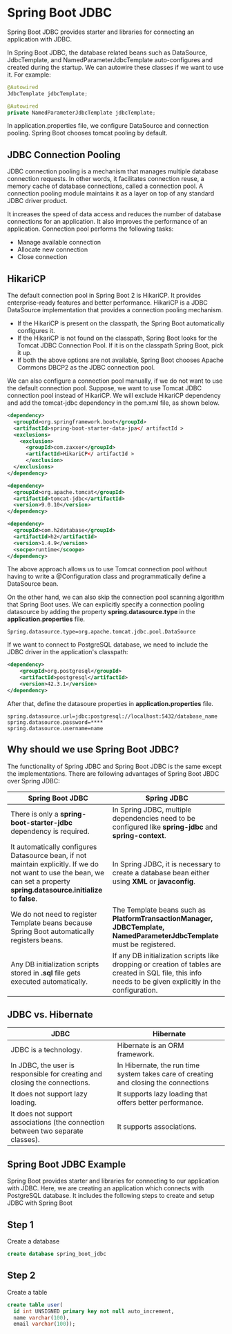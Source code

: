 # Spring Boot JDBC

Spring Boot JDBC provides starter and libraries for connecting an application with JDBC.

In Spring Boot JDBC, the database related beans such as DataSource, JdbcTemplate, and NamedParameterJdbcTemplate auto-configures and created during the startup. We can autowire these classes if we want to use it. For example:

```java
@Autowired  
JdbcTemplate jdbcTemplate;  

@Autowired  
private NamedParameterJdbcTemplate jdbcTemplate;  
```
In application.properties file, we configure DataSource and connection pooling. Spring Boot chooses tomcat pooling by default.

## JDBC Connection Pooling
JDBC connection pooling is a mechanism that manages multiple database connection requests. In other words, it facilitates connection reuse, a memory cache of database connections, called a connection pool. A connection pooling module maintains it as a layer on top of any standard JDBC driver product.

It increases the speed of data access and reduces the number of database connections for an application. It also improves the performance of an application. Connection pool performs the following tasks:

- Manage available connection
- Allocate new connection
- Close connection

## HikariCP
The default connection pool in Spring Boot 2 is HikariCP. It provides enterprise-ready features and better performance. HikariCP is a JDBC DataSource implementation that provides a connection pooling mechanism.

- If the HikariCP is present on the classpath, the Spring Boot automatically configures it.
- If the HikariCP is not found on the classpath, Spring Boot looks for the Tomcat JDBC Connection Pool. If it is on the classpath Spring Boot, pick it up.
- If both the above options are not available, Spring Boot chooses Apache Commons DBCP2 as the JDBC connection pool.

We can also configure a connection pool manually, if we do not want to use the default connection pool. Suppose, we want to use Tomcat JDBC connection pool instead of HikariCP. We will exclude HikariCP dependency and add the tomcat-jdbc dependency in the pom.xml file, as shown below.

```xml
<dependency>  
  <groupId>org.springframework.boot</groupId>  
  <artifactId>spring-boot-starter-data-jpa</ artifactId >  
  <exclusions>  
    <exclusion>  
      <groupId>com.zaxxer</groupId>  
      <artifactId>HikariCP</ artifactId >  
      </exclusion>  
  </exclusions>  
</dependency>  

<dependency>  
  <groupId>org.apache.tomcat</groupId>  
  <artifactId>tomcat-jdbc</artifactId>  
  <version>9.0.10</version>  
</dependency>  

<dependency>  
  <groupId>com.h2database</groupId>  
  <artifactId>h2</artifactId>  
  <version>1.4.9</version>  
  <socpe>runtime</scoope>  
</dependency>  
```

The above approach allows us to use Tomcat connection pool without having to write a @Configuration class and programmatically define a DataSource bean.

On the other hand, we can also skip the connection pool scanning algorithm that Spring Boot uses. We can explicitly specify a connection pooling datasource by adding the property **spring.datasource.type** in the **application.properties** file.

```properties
Spring.datasource.type=org.apache.tomcat.jdbc.pool.DataSource  
```

If we want to connect to PostgreSQL database, we need to include the JDBC driver in the application's classpath:

```xml
<dependency>
    <groupId>org.postgresql</groupId>
    <artifactId>postgresql</artifactId>
    <version>42.3.1</version>
</dependency>

```
After that, define the datasoure properties in **application.properties** file.

```properties
spring.datasource.url=jdbc:postgresql://localhost:5432/database_name
spring.datasource.password=****
spring.datasource.username=name

```

## Why should we use Spring Boot JDBC?
The functionality of Spring JDBC and Spring Boot JDBC is the same except the implementations. There are following advantages of Spring Boot JBDC over Spring JDBC:

| Spring Boot JDBC | Spring JDBC |
| ---------------- | ----------- |
| There is only a **spring-boot-starter-jdbc** dependency is required. | In Spring JDBC, multiple dependencies need to be configured like **spring-jdbc** and **spring-context**. |
| It automatically configures Datasource bean, if not maintain explicitly. If we do not want to use the bean, we can set a property **spring.datasource.initialize** to **false**. | In Spring JDBC, it is necessary to create a database bean either using **XML** or **javaconfig**. |
| We do not need to register Template beans because Spring Boot automatically registers beans. | The Template beans such as **PlatformTransactionManager, JDBCTemplate, NamedParameterJdbcTemplate** must be registered. |
| Any DB initialization scripts stored in **.sql** file gets executed automatically. | If any DB initialization scripts like dropping or creation of tables are created in SQL file, this info needs to be given explicitly in the configuration. |

## JDBC vs. Hibernate

| JDBC | Hibernate |
| ---- | --------- |
| JDBC is a technology. | Hibernate is an ORM framework. |
| In JDBC, the user is responsible for creating and closing the connections. | In Hibernate, the run time system takes care of creating and closing the connections |
| It does not support lazy loading. | It supports lazy loading that offers better performance. |
| It does not support associations (the connection between two separate classes). | It supports associations. |

## Spring Boot JDBC Example
Spring Boot provides starter and libraries for connecting to our application with JDBC. Here, we are creating an application which connects with PostgreSQL database. It includes the following steps to create and setup JDBC with Spring Boot

## Step 1
Create a database

```sql
create database spring_boot_jdbc  
```

## Step 2
Create a table

```sql
create table user(
  id int UNSIGNED primary key not null auto_increment, 
  name varchar(100), 
  email varchar(100));
```


